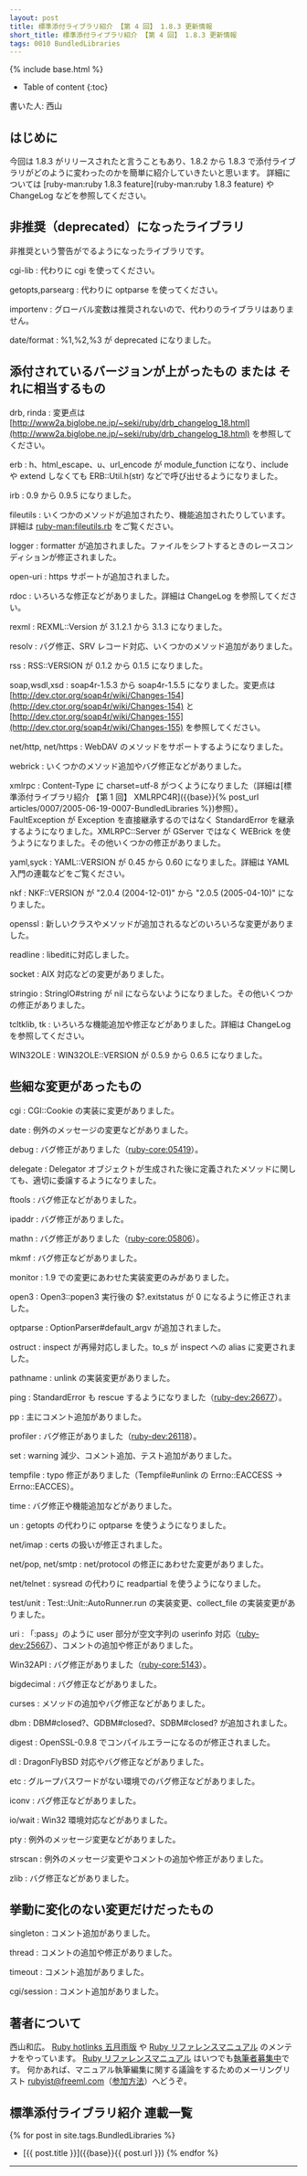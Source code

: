 ```yaml
---
layout: post
title: 標準添付ライブラリ紹介 【第 4 回】 1.8.3 更新情報
short_title: 標準添付ライブラリ紹介 【第 4 回】 1.8.3 更新情報
tags: 0010 BundledLibraries
---
```

{% include base.html %}


* Table of content
{:toc}


書いた人: 西山

## はじめに

今回は 1.8.3 がリリースされたと言うこともあり、1.8.2 から 1.8.3 で添付ライブラリがどのように変わったのかを簡単に紹介していきたいと思います。
詳細については [ruby-man:ruby 1.8.3 feature](ruby-man:ruby 1.8.3 feature) や ChangeLog などを参照してください。

## 非推奨（deprecated）になったライブラリ

非推奨という警告がでるようになったライブラリです。

cgi-lib
:  代わりに cgi を使ってください。

getopts,parsearg
:  代わりに optparse を使ってください。

importenv
:  グローバル変数は推奨されないので、代わりのライブラリはありません。

date/format
:  %1,%2,%3 が deprecated になりました。

## 添付されているバージョンが上がったもの または それに相当するもの

drb, rinda
:  変更点は [http://www2a.biglobe.ne.jp/~seki/ruby/drb_changelog_18.html](http://www2a.biglobe.ne.jp/~seki/ruby/drb_changelog_18.html) を参照してください。

erb
: h、html_escape、u、url_encode が module_function になり、include や extend しなくても ERB::Util.h(str) などで呼び出せるようになりました。

irb
:  0.9 から 0.9.5 になりました。

fileutils
:  いくつかのメソッドが追加されたり、機能追加されたりしています。詳細は [ruby-man:fileutils.rb](ruby-man:fileutils.rb) をご覧ください。

logger
:  formatter が追加されました。ファイルをシフトするときのレースコンディションが修正されました。

open-uri
:  https サポートが追加されました。

rdoc
:  いろいろな修正などがありました。詳細は ChangeLog を参照してください。

rexml
:  REXML::Version が 3.1.2.1 から 3.1.3 になりました。

resolv
:  バグ修正、SRV レコード対応、いくつかのメソッド追加がありました。

rss
:  RSS::VERSION が 0.1.2 から 0.1.5 になりました。

soap,wsdl,xsd
:  soap4r-1.5.3 から soap4r-1.5.5 になりました。変更点は [http://dev.ctor.org/soap4r/wiki/Changes-154](http://dev.ctor.org/soap4r/wiki/Changes-154) と [http://dev.ctor.org/soap4r/wiki/Changes-155](http://dev.ctor.org/soap4r/wiki/Changes-155) を参照してください。

net/http, net/https
:  WebDAV のメソッドをサポートするようになりました。

webrick
:  いくつかのメソッド追加やバグ修正などがありました。

xmlrpc
:  Content-Type に charset=utf-8 がつくようになりました（詳細は[標準添付ライブラリ紹介 【第 1 回】 XMLRPC4R]({{base}}{% post_url articles/0007/2005-06-19-0007-BundledLibraries %})参照）。FaultException が Exception を直接継承するのではなく StandardError を継承するようになりました。XMLRPC::Server が GServer ではなく WEBrick を使うようになりました。その他いくつかの修正がありました。

yaml,syck
:  YAML::VERSION が 0.45 から 0.60 になりました。詳細は YAML 入門の連載などをご覧ください。

nkf
:  NKF::VERSION が "2.0.4 (2004-12-01)" から "2.0.5 (2005-04-10)" になりました。

openssl
:  新しいクラスやメソッドが追加されるなどのいろいろな変更がありました。

readline
:  libeditに対応しました。

socket
:  AIX 対応などの変更がありました。

stringio
:  StringIO#string が nil にならないようになりました。その他いくつかの修正がありました。

tcltklib, tk
:  いろいろな機能追加や修正などがありました。詳細は ChangeLog を参照してください。

WIN32OLE
:  WIN32OLE::VERSION が 0.5.9 から 0.6.5 になりました。

## 些細な変更があったもの

cgi
:  CGI::Cookie の実装に変更がありました。

date
:  例外のメッセージの変更などがありました。

debug
:  バグ修正がありました（[ruby-core:05419](http://blade.nagaokaut.ac.jp/cgi-bin/scat.rb/ruby/ruby-core/05419)）。

delegate
:  Delegator オブジェクトが生成された後に定義されたメソッドに関しても、適切に委譲するようになりました。

ftools
:  バグ修正などがありました。

ipaddr
:  バグ修正がありました。

mathn
:  バグ修正がありました（[ruby-core:05806](http://blade.nagaokaut.ac.jp/cgi-bin/scat.rb/ruby/ruby-core/05806)）。

mkmf
:  バグ修正などがありました。

monitor
:  1.9 での変更にあわせた実装変更のみがありました。

open3
:  Open3::popen3 実行後の $?.exitstatus が 0 になるように修正されました。

optparse
:  OptionParser#default_argv が追加されました。

ostruct
:  inspect が再帰対応しました。to_s が inspect への alias に変更されました。

pathname
:  unlink の実装変更がありました。

ping
:  StandardError も rescue するようになりました（[ruby-dev:26677](http://blade.nagaokaut.ac.jp/cgi-bin/scat.rb/ruby/ruby-dev/26677)）。

pp
:  主にコメント追加がありました。

profiler
:  バグ修正がありました（[ruby-dev:26118](http://blade.nagaokaut.ac.jp/cgi-bin/scat.rb/ruby/ruby-dev/26118)）。

set
:  warning 減少、コメント追加、テスト追加がありました。

tempfile
:  typo 修正がありました（Tempfile#unlink の Errno::EACCESS -&gt; Errno::EACCES）。

time
:  バグ修正や機能追加などがありました。

un
:  getopts の代わりに optparse を使うようになりました。

net/imap
:  certs の扱いが修正されました。

net/pop, net/smtp
:  net/protocol の修正にあわせた変更がありました。

net/telnet
:  sysread の代わりに readpartial を使うようになりました。

test/unit
:  Test::Unit::AutoRunner.run の実装変更、collect_file の実装変更がありました。

uri
: 「:pass」のように user 部分が空文字列の userinfo 対応（[ruby-dev:25667](http://blade.nagaokaut.ac.jp/cgi-bin/scat.rb/ruby/ruby-dev/25667)）、コメントの追加や修正がありました。

Win32API
:  バグ修正がありました（[ruby-core:5143](http://blade.nagaokaut.ac.jp/cgi-bin/scat.rb/ruby/ruby-core/5143)）。

bigdecimal
:  バグ修正などがありました。

curses
:  メソッドの追加やバグ修正などがありました。

dbm
:  DBM#closed?、GDBM#closed?、SDBM#closed? が追加されました。

digest
:  OpenSSL-0.9.8 でコンパイルエラーになるのが修正されました。

dl
:  DragonFlyBSD 対応やバグ修正などがありました。

etc
:  グループパスワードがない環境でのバグ修正などがありました。

iconv
:  バグ修正などがありました。

io/wait
:  Win32 環境対応などがありました。

pty
:  例外のメッセージ変更などがありました。

strscan
:  例外のメッセージ変更やコメントの追加や修正がありました。

zlib
:  バグ修正などがありました。

## 挙動に変化のない変更だけだったもの

singleton
:  コメント追加がありました。

thread
:  コメントの追加や修正がありました。

timeout
:  コメント追加がありました。

cgi/session
:  コメント追加がありました。

## 著者について

西山和広。
[Ruby hotlinks 五月雨版](http://www.rubyist.net/~kazu/samidare/)
や
[Ruby リファレンスマニュアル](http://www.ruby-lang.org/ja/man/)
のメンテナをやっています。
[Ruby リファレンスマニュアル](http://www.ruby-lang.org/ja/man/)
はいつでも[執筆者募集中](ruby-man:執筆者募集)です。
何かあれば、マニュアル執筆編集に関する議論をするためのメーリングリスト rubyist@freeml.com（[参加方法](http://www.freeml.com/ctrl/html/MLInfoForm/rubyist)）へどうぞ。

## 標準添付ライブラリ紹介 連載一覧

{% for post in site.tags.BundledLibraries %}
  - [{{ post.title }}]({{base}}{{ post.url }})
{% endfor %}

----


